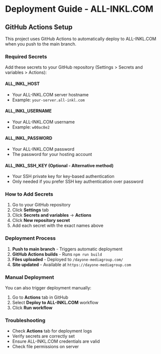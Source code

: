 # Deployment Guide - ALL-INKL.COM

## GitHub Actions Setup

This project uses GitHub Actions to automatically deploy to ALL-INKL.COM when you push to the main branch.

### Required Secrets

Add these secrets to your GitHub repository (Settings > Secrets and variables > Actions):

#### **ALL_INKL_HOST**
- Your ALL-INKL.COM server hostname
- Example: `your-server.all-inkl.com`

#### **ALL_INKL_USERNAME**
- Your ALL-INKL.COM username
- Example: `w00ac8e2`

#### **ALL_INKL_PASSWORD**
- Your ALL-INKL.COM password
- The password for your hosting account

#### **ALL_INKL_SSH_KEY** (Optional - Alternative method)
- Your SSH private key for key-based authentication
- Only needed if you prefer SSH key authentication over password

### How to Add Secrets

1. Go to your GitHub repository
2. Click **Settings** tab
3. Click **Secrets and variables** → **Actions**
4. Click **New repository secret**
5. Add each secret with the exact names above

### Deployment Process

1. **Push to main branch** - Triggers automatic deployment
2. **GitHub Actions builds** - Runs `npm run build`
3. **Files uploaded** - Deployed to `/dayone-mediagroup.com/`
4. **Site updated** - Available at `https://dayone-mediagroup.com`

### Manual Deployment

You can also trigger deployment manually:
1. Go to **Actions** tab in GitHub
2. Select **Deploy to ALL-INKL.COM** workflow
3. Click **Run workflow**

### Troubleshooting

- Check **Actions** tab for deployment logs
- Verify secrets are correctly set
- Ensure ALL-INKL.COM credentials are valid
- Check file permissions on server 
